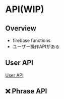 # API(WIP)
## Overview
- firebase functions
- ユーザー操作APIがある

## User API
[User API](user.md)

## ❌ Phrase API